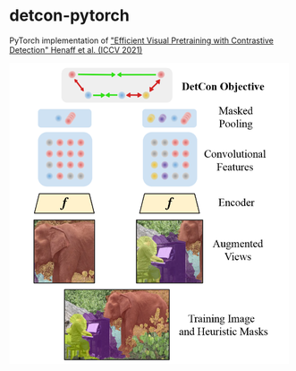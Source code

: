 # detcon-pytorch
PyTorch implementation of ["Efficient Visual Pretraining with Contrastive Detection" Henaff et al. (ICCV 2021)](https://arxiv.org/abs/2103.10957)

<img src="./assets/architecture.png" width="500px"></img>
